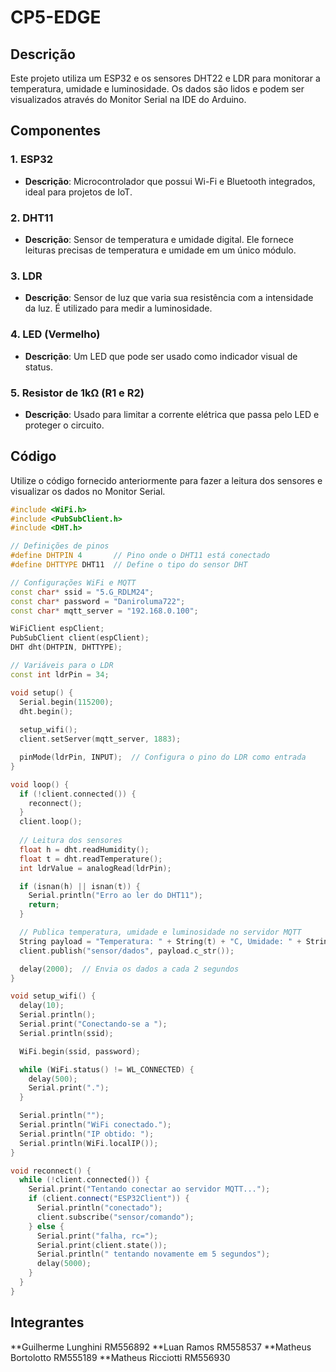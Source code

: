 # CP5-EDGE


## Descrição

Este projeto utiliza um ESP32 e os sensores DHT22 e LDR para monitorar a temperatura, umidade e luminosidade. Os dados são lidos e podem ser visualizados através do Monitor Serial na IDE do Arduino.

## Componentes

### 1. ESP32
- **Descrição**: Microcontrolador que possui Wi-Fi e Bluetooth integrados, ideal para projetos de IoT.

### 2. DHT11
- **Descrição**: Sensor de temperatura e umidade digital. Ele fornece leituras precisas de temperatura e umidade em um único módulo.

### 3. LDR
- **Descrição**: Sensor de luz que varia sua resistência com a intensidade da luz. É utilizado para medir a luminosidade.

### 4. LED (Vermelho)
- **Descrição**: Um LED que pode ser usado como indicador visual de status.

### 5. Resistor de 1kΩ (R1 e R2)
- **Descrição**: Usado para limitar a corrente elétrica que passa pelo LED e proteger o circuito.

## Código

Utilize o código fornecido anteriormente para fazer a leitura dos sensores e visualizar os dados no Monitor Serial.

```cpp
#include <WiFi.h>
#include <PubSubClient.h>
#include <DHT.h>

// Definições de pinos
#define DHTPIN 4       // Pino onde o DHT11 está conectado
#define DHTTYPE DHT11  // Define o tipo do sensor DHT

// Configurações WiFi e MQTT
const char* ssid = "5.G_RDLM24";
const char* password = "Daniroluma722";
const char* mqtt_server = "192.168.0.100";

WiFiClient espClient;
PubSubClient client(espClient);
DHT dht(DHTPIN, DHTTYPE);

// Variáveis para o LDR
const int ldrPin = 34;

void setup() {
  Serial.begin(115200);
  dht.begin();
  
  setup_wifi();
  client.setServer(mqtt_server, 1883);

  pinMode(ldrPin, INPUT);  // Configura o pino do LDR como entrada
}

void loop() {
  if (!client.connected()) {
    reconnect();
  }
  client.loop();
  
  // Leitura dos sensores
  float h = dht.readHumidity();
  float t = dht.readTemperature();
  int ldrValue = analogRead(ldrPin);

  if (isnan(h) || isnan(t)) {
    Serial.println("Erro ao ler do DHT11");
    return;
  }

  // Publica temperatura, umidade e luminosidade no servidor MQTT
  String payload = "Temperatura: " + String(t) + "C, Umidade: " + String(h) + "%, Luminosidade: " + String(ldrValue);
  client.publish("sensor/dados", payload.c_str());

  delay(2000);  // Envia os dados a cada 2 segundos
}

void setup_wifi() {
  delay(10);
  Serial.println();
  Serial.print("Conectando-se a ");
  Serial.println(ssid);

  WiFi.begin(ssid, password);

  while (WiFi.status() != WL_CONNECTED) {
    delay(500);
    Serial.print(".");
  }

  Serial.println("");
  Serial.println("WiFi conectado.");
  Serial.println("IP obtido: ");
  Serial.println(WiFi.localIP());
}

void reconnect() {
  while (!client.connected()) {
    Serial.print("Tentando conectar ao servidor MQTT...");
    if (client.connect("ESP32Client")) {
      Serial.println("conectado");
      client.subscribe("sensor/comando");
    } else {
      Serial.print("falha, rc=");
      Serial.print(client.state());
      Serial.println(" tentando novamente em 5 segundos");
      delay(5000);
    }
  }
}
```
## Integrantes
**Guilherme Lunghini RM556892
**Luan Ramos RM558537
**Matheus Bortolotto RM555189
**Matheus Ricciotti RM556930


